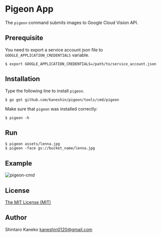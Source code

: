 # Pigeon App

The `pigeon` command submits images to Google Cloud Vision API.

## Prerequisite

You need to export a service account json file to `GOOGLE_APPLICATION_CREDENTIALS` variable.

```
$ export GOOGLE_APPLICATION_CREDENTIALS=/path/to/service_account.json
```


## Installation

Type the following line to install `pigeon`.

```shell
$ go get github.com/kaneshin/pigeon/tools/cmd/pigeon
```

Make sure that `pigeon` was installed correctly:

```shell
$ pigeon -h
```


## Run

```
$ pigeon assets/lenna.jpg
$ pigeon -face gs://bucket_name/lenna.jpg
```

## Example

![pigeon-cmd](https://raw.githubusercontent.com/kaneshin/pigeon/master/assets/pigeon-cmd.gif)


## License

[The MIT License (MIT)](http://kaneshin.mit-license.org/)


## Author

Shintaro Kaneko <kaneshin0120@gmail.com>

